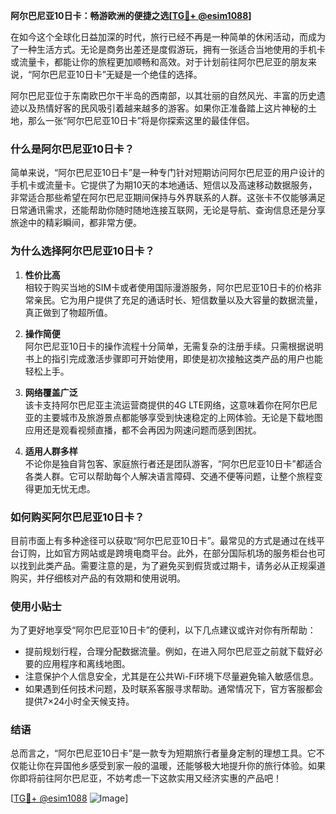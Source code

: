 **阿尔巴尼亚10日卡：畅游欧洲的便捷之选[[TG💪+ @esim1088](https://t.me/s/esim1088)]**

在如今这个全球化日益加深的时代，旅行已经不再是一种简单的休闲活动，而成为了一种生活方式。无论是商务出差还是度假游玩，拥有一张适合当地使用的手机卡或流量卡，都能让你的旅程更加顺畅和高效。对于计划前往阿尔巴尼亚的朋友来说，“阿尔巴尼亚10日卡”无疑是一个绝佳的选择。

阿尔巴尼亚位于东南欧巴尔干半岛的西南部，以其壮丽的自然风光、丰富的历史遗迹以及热情好客的民风吸引着越来越多的游客。如果你正准备踏上这片神秘的土地，那么一张“阿尔巴尼亚10日卡”将是你探索这里的最佳伴侣。

### **什么是阿尔巴尼亚10日卡？**

简单来说，“阿尔巴尼亚10日卡”是一种专门针对短期访问阿尔巴尼亚的用户设计的手机卡或流量卡。它提供了为期10天的本地通话、短信以及高速移动数据服务，非常适合那些希望在阿尔巴尼亚期间保持与外界联系的人群。这张卡不仅能够满足日常通讯需求，还能帮助你随时随地连接互联网，无论是导航、查询信息还是分享旅途中的精彩瞬间，都非常方便。

### **为什么选择阿尔巴尼亚10日卡？**

1. **性价比高**  
   相较于购买当地的SIM卡或者使用国际漫游服务，阿尔巴尼亚10日卡的价格非常亲民。它为用户提供了充足的通话时长、短信数量以及大容量的数据流量，真正做到了物超所值。

2. **操作简便**  
   阿尔巴尼亚10日卡的操作流程十分简单，无需复杂的注册手续。只需根据说明书上的指引完成激活步骤即可开始使用，即使是初次接触这类产品的用户也能轻松上手。

3. **网络覆盖广泛**  
   该卡支持阿尔巴尼亚主流运营商提供的4G LTE网络，这意味着你在阿尔巴尼亚的主要城市及旅游景点都能够享受到快速稳定的上网体验。无论是下载地图应用还是观看视频直播，都不会再因为网速问题而感到困扰。

4. **适用人群多样**  
   不论你是独自背包客、家庭旅行者还是团队游客，“阿尔巴尼亚10日卡”都适合各类人群。它可以帮助每个人解决语言障碍、交通不便等问题，让整个旅程变得更加无忧无虑。

### **如何购买阿尔巴尼亚10日卡？**

目前市面上有多种途径可以获取“阿尔巴尼亚10日卡”。最常见的方式是通过在线平台订购，比如官方网站或是跨境电商平台。此外，在部分国际机场的服务柜台也可以找到此类产品。需要注意的是，为了避免买到假货或过期卡，请务必从正规渠道购买，并仔细核对产品的有效期和使用说明。

### **使用小贴士**

为了更好地享受“阿尔巴尼亚10日卡”的便利，以下几点建议或许对你有所帮助：

- 提前规划行程，合理分配数据流量。例如，在进入阿尔巴尼亚之前就下载好必要的应用程序和离线地图。
- 注意保护个人信息安全，尤其是在公共Wi-Fi环境下尽量避免输入敏感信息。
- 如果遇到任何技术问题，及时联系客服寻求帮助。通常情况下，官方客服都会提供7×24小时全天候支持。

### **结语**

总而言之，“阿尔巴尼亚10日卡”是一款专为短期旅行者量身定制的理想工具。它不仅能让你在异国他乡感受到家一般的温暖，还能够极大地提升你的旅行体验。如果你即将前往阿尔巴尼亚，不妨考虑一下这款实用又经济实惠的产品吧！

[[TG💪+ @esim1088](https://t.me/s/esim1088) ![Image](https://i.postimg.cc/4NQfJmqS/Snipaste-2025-05-13-00-14-12.png)]